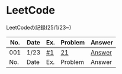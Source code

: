 # LeetCode
LeetCodeの記録(25/1/23~)


| No. | Date | Ex. | Problem | Answer |
| --- | ---- | --- | ------- | ------ |
| 001 | 1/23 | [#1](https://github.com/Riochin/LeetCode/issues/1) | [21](https://leetcode.com/problems/merge-two-sorted-lists/description/) | [Answer](https://github.com/Riochin/LeetCode/blob/main/ListNode.java) |
| No. | Date | Ex. | Problem | Answer |
